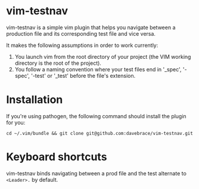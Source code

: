 # vim-testnav

vim-testnav is a simple vim plugin that helps you navigate between a production file and its corresponding test file and vice versa.

It makes the following assumptions in order to work currently:

1. You launch vim from the root directory of your project (the VIM working directory is the root of the project).
2. You follow a naming convention where your test files end in '_spec', '-spec', '-test' or '_test' before the file's extension.

# Installation

If you're using pathogen, the following command should install the plugin for you:

```
cd ~/.vim/bundle && git clone git@github.com:davebrace/vim-testnav.git
```

# Keyboard shortcuts

vim-testnav binds navigating between a prod file and the test alternate to `<Leader>.` by default.
